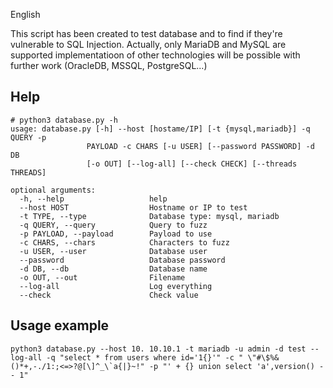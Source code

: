 English

This script has been created to test database and to find if they're vulnerable to SQL Injection.
Actually, only MariaDB and MySQL are supported implementatioon of other technologies will be possible with further work (OracleDB, MSSQL, PostgreSQL...)


## Help
```
# python3 database.py -h 
usage: database.py [-h] --host [hostame/IP] [-t {mysql,mariadb}] -q QUERY -p
                 PAYLOAD -c CHARS [-u USER] [--password PASSWORD] -d DB
                 [-o OUT] [--log-all] [--check CHECK] [--threads THREADS]

optional arguments:
  -h, --help                   help
  --host HOST                  Hostname or IP to test
  -t TYPE, --type              Database type: mysql, mariadb
  -q QUERY, --query            Query to fuzz
  -p PAYLOAD, --payload        Payload to use
  -c CHARS, --chars            Characters to fuzz
  -u USER, --user              Database user
  --password                   Database password
  -d DB, --db                  Database name
  -o OUT, --out                Filename
  --log-all                    Log everything
  --check                      Check value
```

## Usage example
```
python3 database.py --host 10. 10.10.1 -t mariadb -u admin -d test --log-all -q "select * from users where id='1{}'" -c " \"#\$%&()*+,-./1:;<=>?@[\]^_\`a{|}~!" -p "' + {} union select 'a',version() -- 1"
```
